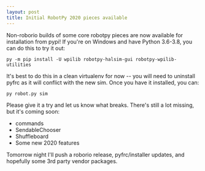 ```yaml
---
layout: post
title: Initial RobotPy 2020 pieces available
---
```



Non-roborio builds of some core robotpy pieces are now available for installation from pypi! If you're on Windows and have Python 3.6-3.8, you can do this to try it out:

```
py -m pip install -U wpilib robotpy-halsim-gui robotpy-wpilib-utilities
```

It's best to do this in a clean virtualenv for now -- you will need to uninstall pyfrc as it will conflict with the new sim. Once you have it installed, you can:

```
py robot.py sim
```

Please give it a try and let us know what breaks. There's still a lot missing, but it's coming soon:

* commands
* SendableChooser
* Shuffleboard
* Some new 2020 features

Tomorrow night I'll push a roborio release, pyfrc/installer updates, and hopefully some 3rd party vendor packages.